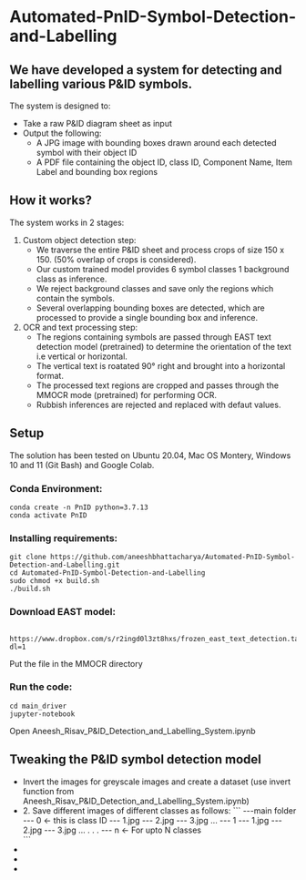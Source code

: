 # Automated-PnID-Symbol-Detection-and-Labelling 
## We have developed a system for detecting and labelling various P&ID symbols. <br>
The system is designed to: <br>
<ul>
  <li>Take a raw P&ID diagram sheet as input</li>
<li>Output the following:
  <ul>
    <li>A JPG image with bounding boxes drawn around each detected symbol with their object ID</li>
    <li>A PDF file containing the object ID, class ID, Component Name, Item Label and bounding box regions </li>
  </ul>
  </li>
 </ul>
 
 ## How it works?
 The system works in 2 stages:
 <ol> 
  <li>Custom object detection step:
    <ul>
    <li>We traverse the entire P&ID sheet and process crops of size 150 x 150. (50% overlap of crops is considered).</li>
    <li>Our custom trained model provides 6 symbol classes 1 background class as inference.</li>
    <li>We reject background classes and save only the regions which contain the symbols.</li> 
      <li>Several overlapping bounding boxes are detected, which are processed to provide a single bounding box and inference.</li>
    </ul>
  </li>
  
  <li>OCR and text processing step:
    <ul>
    <li>The regions containing symbols are passed through EAST text detection model (pretrained) to determine the orientation of the text i.e vertical or horizontal.</li>
    <li>The vertical text is roatated 90° right and brought into a horizontal format.</li>
    <li>The processed text regions are cropped and passes through the MMOCR mode (pretrained) for performing OCR.</li>
    <li>Rubbish inferences are rejected and replaced with defaut values.</li> 
    </ul>
  </li>
</ol>

## Setup
The solution has been tested on Ubuntu 20.04, Mac OS Montery, Windows 10 and 11 (Git Bash) and Google Colab.
### Conda Environment:
```
conda create -n PnID python=3.7.13
conda activate PnID
```
### Installing requirements:
```
git clone https://github.com/aneeshbhattacharya/Automated-PnID-Symbol-Detection-and-Labelling.git
cd Automated-PnID-Symbol-Detection-and-Labelling
sudo chmod +x build.sh
./build.sh
```
### Download EAST model:
```
 https://www.dropbox.com/s/r2ingd0l3zt8hxs/frozen_east_text_detection.tar.gz?dl=1
```
Put the file in the MMOCR directory
### Run the code:
```
cd main_driver
jupyter-notebook
```
Open Aneesh_Risav_P&ID_Detection_and_Labelling_System.ipynb

## Tweaking the P&ID symbol detection model
<ul>
    <li> Invert the images for greyscale images and create a dataset (use invert function from Aneesh_Risav_P&ID_Detection_and_Labelling_System.ipynb) </li>
    <li> 2. Save different images of different classes as follows:
      ```
    ---main folder
        --- 0 <- this is class ID
            --- 1.jpg
            --- 2.jpg
            --- 3.jpg
            ...
        --- 1
            --- 1.jpg
            --- 2.jpg
            --- 3.jpg
            ...
        .
        .
        .
        --- n <- For upto N classes   </li>
    ```
    <li>   </li>
    <li>   </li>
    <li>   </li>
</ul>

